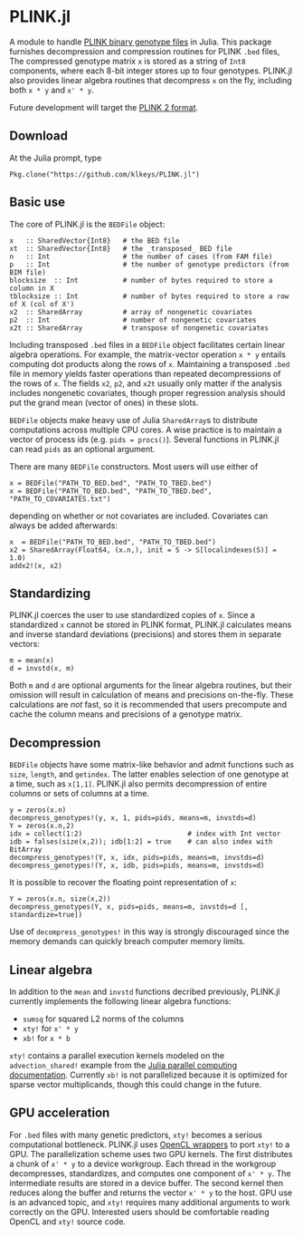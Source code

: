 # PLINK.jl

A module to handle [PLINK binary genotype files](http://pngu.mgh.harvard.edu/~purcell/plink/data.shtml#bed) in Julia.
This package furnishes decompression and compression routines for PLINK `.bed` files,
The compressed genotype matrix `x` is stored as a string of `Int8` components, where each 8-bit integer stores up to four genotypes. 
PLINK.jl also provides linear algebra routines that decompress `x` on the fly, including both `x * y` and `x' * y`. 

Future development will target the [PLINK 2 format](https://www.cog-genomics.org/plink2/input#bed).

## Download

At the Julia prompt, type

    Pkg.clone("https://github.com/klkeys/PLINK.jl")

## Basic use

The core of PLINK.jl is the `BEDFile` object:

    x   :: SharedVector{Int8}   # the BED file
    xt  :: SharedVector{Int8}   # the _transposed_ BED file
    n   :: Int                  # the number of cases (from FAM file)
    p   :: Int                  # the number of genotype predictors (from BIM file)
    blocksize  :: Int           # number of bytes required to store a column in X 
    tblocksize :: Int           # number of bytes required to store a row of X (col of X')
    x2  :: SharedArray          # array of nongenetic covariates
    p2  :: Int                  # number of nongenetic covariates
    x2t :: SharedArray          # transpose of nongenetic covariates

Including transposed `.bed` files in a `BEDFile` object facilitates certain linear algebra operations.
For example, the matrix-vector operation `x * y` entails computing dot products along the rows of `x`.
Maintaining a transposed `.bed` file in memory yields faster operations than repeated decompressions of the rows of `x`.
The fields `x2`, `p2`, and `x2t` usually only matter if the analysis includes nongenetic covariates,
though proper regression analysis should put the grand mean (vector of ones) in these slots.

`BEDFile` objects make heavy use of Julia `SharedArray`s to distribute computations across multiple CPU cores. A wise practice is to maintain a vector of process ids (e.g. `pids = procs()`). Several functions in PLINK.jl can read `pids` as an optional argument.

There are many `BEDFile` constructors. Most users will use either of

    x = BEDFile("PATH_TO_BED.bed", "PATH_TO_TBED.bed")
    x = BEDFile("PATH_TO_BED.bed", "PATH_TO_TBED.bed", "PATH_TO_COVARIATES.txt")
 
depending on whether or not covariates are included. Covariates can always be added afterwards:

    x  = BEDFile("PATH_TO_BED.bed", "PATH_TO_TBED.bed")
    x2 = SharedArray(Float64, (x.n,), init = S -> S[localindexes(S)] = 1.0)
    addx2!(x, x2)

## Standardizing

PLINK.jl coerces the user to use standardized copies of `x`. Since a standardized `x` cannot be stored in PLINK format, PLINK.jl calculates means and inverse standard deviations (precisions) and stores them in separate vectors:

    m = mean(x)
    d = invstd(x, m)

Both `m` and `d` are optional arguments for the linear algebra routines,
but their omission will result in calculation of means and precisions on-the-fly.
These calculations are *not* fast, so it is recommended that users precompute and cache the column means and precisions of a genotype matrix. 

## Decompression

`BEDFile` objects have some matrix-like behavior and admit functions such as `size`, `length`, and `getindex`. The latter enables selection of one genotype at a time, such as `x[1,1]`. PLINK.jl also permits decompression of entire columns or sets of columns at a time.

    y = zeros(x.n)
    decompress_genotypes!(y, x, 1, pids=pids, means=m, invstds=d) 
    Y = zeros(x.n,2)
    idx = collect(1:2)                          # index with Int vector
    idb = falses(size(x,2)); idb[1:2] = true    # can also index with BitArray
    decompress_genotypes!(Y, x, idx, pids=pids, means=m, invstds=d)
    decompress_genotypes!(Y, x, idb, pids=pids, means=m, invstds=d)

It is possible to recover the floating point representation of `x`:

    Y = zeros(x.n, size(x,2))
    decompress_genotypes(Y, x, pids=pids, means=m, invstds=d [, standardize=true])

Use of `decompress_genotypes!` in this way is strongly discouraged since the memory demands can quickly breach computer memory limits. 


## Linear algebra

In addition to the `mean` and `invstd` functions decribed previously, 
PLINK.jl currently implements the following linear algebra functions:

* `sumsq` for squared L2 norms of the columns
* `xty!` for `x' * y`
* `xb!` for `x * b` 

`xty!` contains a parallel execution kernels modeled on the `advection_shared!` example from the [Julia parallel computing documentation](http://docs.julialang.org/en/latest/manual/parallel-computing/#id2).
Currently `xb!` is not parallelized because it is optimized for sparse vector multiplicands, though this could change in the future.

## GPU acceleration

For `.bed` files with many genetic predictors, `xty!` becomes a serious computational bottleneck.
PLINK.jl uses [OpenCL wrappers](https://github.com/JuliaGPU/OpenCL.jl) to port `xty!` to a GPU.
The parallelization scheme uses two GPU kernels.
The first distributes a chunk of `x' * y` to a device workgroup.
Each thread in the workgroup decompresses, standardizes, and computes one component of `x' * y`.
The intermediate results are stored in a device buffer.
The second kernel then reduces along the buffer and returns the vector `x' * y` to the host. 
GPU use is an advanced topic, and `xty!` requires many additional arguments to work correctly on the GPU.
Interested users should be comfortable reading OpenCL and `xty!` source code.

